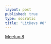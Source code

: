 ```yaml
---
layout: post
published: true
type: socratic
title: "LitDevs #8"
---
```


[Meetup 8](https://base58btc.notion.site/Meetup-8-Mar-14-2023-24fdd76229cc4c07b1cb6585ad402849)